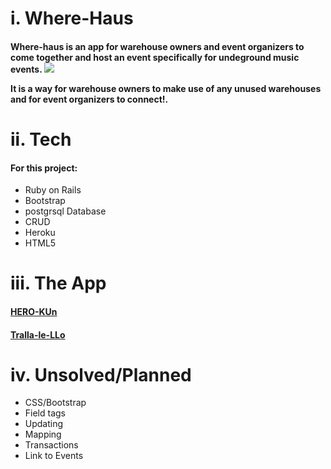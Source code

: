 <h1>i. Where-Haus</h1>
<h4>
Where-haus is an app for warehouse owners and event organizers to come together and host an event specifically for undeground music events.

<img src="http://i.imgur.com/o3bWl82.jpg">

It is a way for warehouse owners to make use of any unused warehouses and for event organizers to connect!.
</h4>

<h1>ii. Tech</h1>

<h4>For this project:</h4>

* Ruby on Rails
* Bootstrap
* postgrsql Database
* CRUD
* Heroku
* HTML5

<h1>iii. The App</h1>
<h4><a href="https://where-haus.herokuapp.com/">HERO-KUn</a></h4>
<h4><a href="https://trello.com/b/w8jgQiz5/where-haus-app">Tralla-le-LLo</a></h4>

<h1>iv. Unsolved/Planned</h1>

* CSS/Bootstrap
* Field tags
* Updating
* Mapping
* Transactions
* Link to Events
